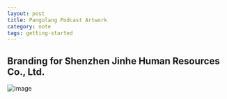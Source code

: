 ```yaml
---
layout: post
title: Pangolang Podcast Artwork
category: note
tags: getting-started
---
```


## Branding for Shenzhen Jinhe Human Resources Co., Ltd.
![image](assets/img/Pangolang-podcast.jpg)